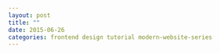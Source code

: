 ```yaml
---
layout: post
title: ""
date: 2015-06-26
categories: frontend design tutorial modern-website-series
---
```



